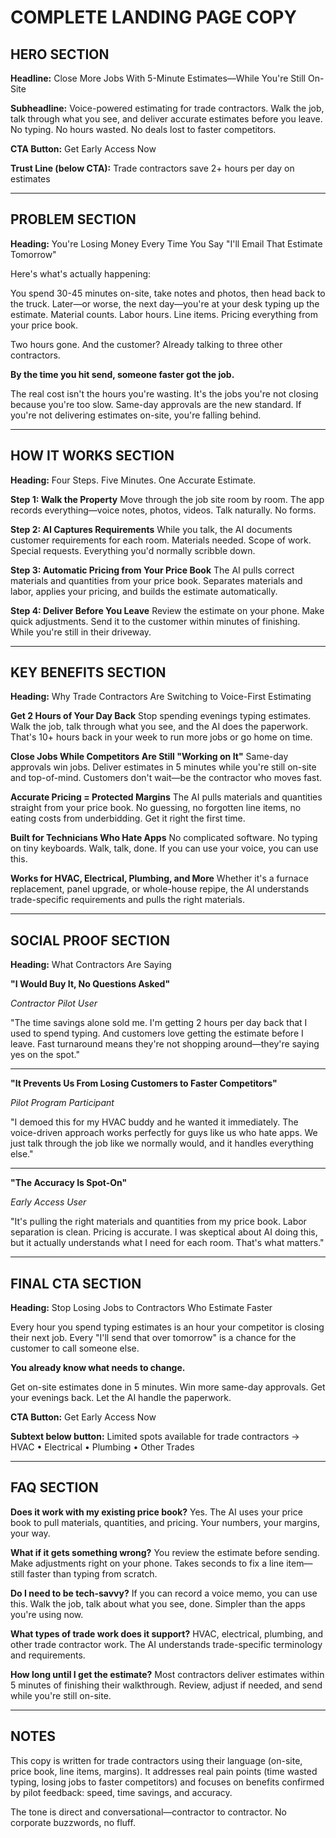 # COMPLETE LANDING PAGE COPY

## HERO SECTION

**Headline:**
Close More Jobs With 5-Minute Estimates—While You're Still On-Site

**Subheadline:**
Voice-powered estimating for trade contractors. Walk the job, talk through what you see, and deliver accurate estimates before you leave. No typing. No hours wasted. No deals lost to faster competitors.

**CTA Button:**
Get Early Access Now

**Trust Line (below CTA):**
Trade contractors save 2+ hours per day on estimates

---

## PROBLEM SECTION

**Heading:**
You're Losing Money Every Time You Say "I'll Email That Estimate Tomorrow"

Here's what's actually happening:

You spend 30-45 minutes on-site, take notes and photos, then head back to the truck. Later—or worse, the next day—you're at your desk typing up the estimate. Material counts. Labor hours. Line items. Pricing everything from your price book.

Two hours gone. And the customer? Already talking to three other contractors.

**By the time you hit send, someone faster got the job.**

The real cost isn't the hours you're wasting. It's the jobs you're not closing because you're too slow. Same-day approvals are the new standard. If you're not delivering estimates on-site, you're falling behind.

---

## HOW IT WORKS SECTION

**Heading:**
Four Steps. Five Minutes. One Accurate Estimate.

**Step 1: Walk the Property**
Move through the job site room by room. The app records everything—voice notes, photos, videos. Talk naturally. No forms.

**Step 2: AI Captures Requirements**
While you talk, the AI documents customer requirements for each room. Materials needed. Scope of work. Special requests. Everything you'd normally scribble down.

**Step 3: Automatic Pricing from Your Price Book**
The AI pulls correct materials and quantities from your price book. Separates materials and labor, applies your pricing, and builds the estimate automatically.

**Step 4: Deliver Before You Leave**
Review the estimate on your phone. Make quick adjustments. Send it to the customer within minutes of finishing. While you're still in their driveway.

---

## KEY BENEFITS SECTION

**Heading:**
Why Trade Contractors Are Switching to Voice-First Estimating

**Get 2 Hours of Your Day Back**
Stop spending evenings typing estimates. Walk the job, talk through what you see, and the AI does the paperwork. That's 10+ hours back in your week to run more jobs or go home on time.

**Close Jobs While Competitors Are Still "Working on It"**
Same-day approvals win jobs. Deliver estimates in 5 minutes while you're still on-site and top-of-mind. Customers don't wait—be the contractor who moves fast.

**Accurate Pricing = Protected Margins**
The AI pulls materials and quantities straight from your price book. No guessing, no forgotten line items, no eating costs from underbidding. Get it right the first time.

**Built for Technicians Who Hate Apps**
No complicated software. No typing on tiny keyboards. Walk, talk, done. If you can use your voice, you can use this.

**Works for HVAC, Electrical, Plumbing, and More**
Whether it's a furnace replacement, panel upgrade, or whole-house repipe, the AI understands trade-specific requirements and pulls the right materials.

---

## SOCIAL PROOF SECTION

**Heading:**
What Contractors Are Saying

**"I Would Buy It, No Questions Asked"**

*Contractor Pilot User*

"The time savings alone sold me. I'm getting 2 hours per day back that I used to spend typing. And customers love getting the estimate before I leave. Fast turnaround means they're not shopping around—they're saying yes on the spot."

---

**"It Prevents Us From Losing Customers to Faster Competitors"**

*Pilot Program Participant*

"I demoed this for my HVAC buddy and he wanted it immediately. The voice-driven approach works perfectly for guys like us who hate apps. We just talk through the job like we normally would, and it handles everything else."

---

**"The Accuracy Is Spot-On"**

*Early Access User*

"It's pulling the right materials and quantities from my price book. Labor separation is clean. Pricing is accurate. I was skeptical about AI doing this, but it actually understands what I need for each room. That's what matters."

---

## FINAL CTA SECTION

**Heading:**
Stop Losing Jobs to Contractors Who Estimate Faster

Every hour you spend typing estimates is an hour your competitor is closing their next job. Every "I'll send that over tomorrow" is a chance for the customer to call someone else.

**You already know what needs to change.**

Get on-site estimates done in 5 minutes. Win more same-day approvals. Get your evenings back. Let the AI handle the paperwork.

**CTA Button:**
Get Early Access Now

**Subtext below button:**
Limited spots available for trade contractors
→ HVAC • Electrical • Plumbing • Other Trades

---

## FAQ SECTION

**Does it work with my existing price book?**
Yes. The AI uses your price book to pull materials, quantities, and pricing. Your numbers, your margins, your way.

**What if it gets something wrong?**
You review the estimate before sending. Make adjustments right on your phone. Takes seconds to fix a line item—still faster than typing from scratch.

**Do I need to be tech-savvy?**
If you can record a voice memo, you can use this. Walk the job, talk about what you see, done. Simpler than the apps you're using now.

**What types of trade work does it support?**
HVAC, electrical, plumbing, and other trade contractor work. The AI understands trade-specific terminology and requirements.

**How long until I get the estimate?**
Most contractors deliver estimates within 5 minutes of finishing their walkthrough. Review, adjust if needed, and send while you're still on-site.

---

## NOTES

This copy is written for trade contractors using their language (on-site, price book, line items, margins). It addresses real pain points (time wasted typing, losing jobs to faster competitors) and focuses on benefits confirmed by pilot feedback: speed, time savings, and accuracy.

The tone is direct and conversational—contractor to contractor. No corporate buzzwords, no fluff.
